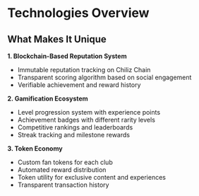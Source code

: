 # Technologies Overview

## What Makes It Unique

**1. Blockchain-Based Reputation System**
- Immutable reputation tracking on Chiliz Chain
- Transparent scoring algorithm based on social engagement
- Verifiable achievement and reward history

**2. Gamification Ecosystem**
- Level progression system with experience points
- Achievement badges with different rarity levels
- Competitive rankings and leaderboards
- Streak tracking and milestone rewards

**3. Token Economy**
- Custom fan tokens for each club
- Automated reward distribution
- Token utility for exclusive content and experiences
- Transparent transaction history 
